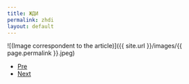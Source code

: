 ```yaml
---
title: ЖДИ
permalink: zhdi
layout: default
---
```



![(Image correspondent to the article)]({{ site.url }}/images/{{ page.permalink }}.jpeg)


+ [Pre](xxxx)
+ [Next](xxxx)
